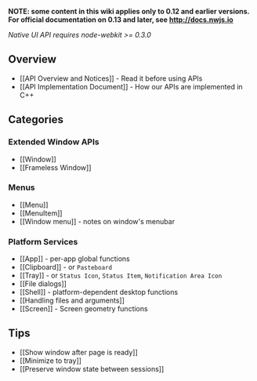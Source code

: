 **NOTE: some content in this wiki applies only to 0.12 and earlier versions. For official documentation on 0.13 and later, see http://docs.nwjs.io**

_Native UI API requires node-webkit >= 0.3.0_

## Overview

* [[API Overview and Notices]] - Read it before using APIs
* [[API Implementation Document]] - How our APIs are implemented in C++

## Categories

### Extended Window APIs

* [[Window]]
* [[Frameless Window]]

### Menus

* [[Menu]]
* [[MenuItem]]
* [[Window menu]] - notes on window's menubar

### Platform Services

* [[App]] - per-app global functions
* [[Clipboard]] - or `Pasteboard`
* [[Tray]] - or `Status Icon`, `Status Item`, `Notification Area Icon`
* [[File dialogs]]
* [[Shell]] - platform-dependent desktop functions
* [[Handling files and arguments]]
* [[Screen]] - Screen geometry functions

## Tips

* [[Show window after page is ready]]
* [[Minimize to tray]]
* [[Preserve window state between sessions]]
